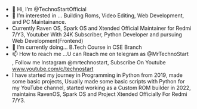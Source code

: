 - 👋 Hi, I’m @TechnoStartOfficial
- 👀 I’m interested in ... Building Roms, Video Editing, Web Development, and PC Maintainance.
- Currently Raven OS, Spark OS and Xtended Official Maintainer for Redmi 7/Y3, Youtuber With 24K Subscriber, Python Developer and pursuing Web Development(Frontend)
- 🌱 I’m currently doing... B.Tech Course in CSE Branch
- 📫 How to reach me ...U can Reach me on telegram as @MrTechnoStart , Follow me Instagram @mrtechnostart, Subscribe On Youtube www.youtube.com/c/technostart
- I have started my journey in Programming in Python from 2019, made some basic projects, Usually made some basic scripts with Python for my YouTube channel, started working as a Custom ROM builder in 2022, maintains RavenOS, Spark OS and Project Xtended Officially For Redmi 7/Y3.
<!---
TechnoStartOfficial/TechnoStartOfficial is a ✨ special ✨ repository because its `README.md` (this file) appears on your GitHub profile.
You can click the Preview link to take a look at your changes.
--->
